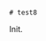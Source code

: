                                                                                                                                                                                                                                                                                                                                                                                                                                                                                                                                                                       # test8

Init.
